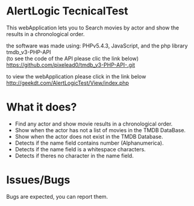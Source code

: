 # AlertLogic TecnicalTest

This webApplication lets you to Search movies by actor and show the results in a chronological order.

the software was made using: PHPv5.4.3, JavaScript, and the php library tmdb_v3-PHP-API </br> (to see the code of the API please clic the link below) </br>
https://github.com/pixelead0/tmdb_v3-PHP-API-.git

to view the webApplication please click in the link below </br> http://geekdt.com/AlertLogicTest/View/index.php


# What it does?
<ul>
	<li> Find any actor and show movie results in a chronological order.</li>
	<li> Show when the actor has not a list of movies in the TMDB DataBase.</li>
	<li> Show when the actor does not exist in the TMDB Database.</li>
	<li> Detects if the name field contains number (Alphanumerica).</li>
	<li> Detects if the name field is a whitespace characters.</li>
	<li> Detects if theres no character in the name field.</li>
</ul>

# Issues/Bugs

Bugs are expected, you can report them.
